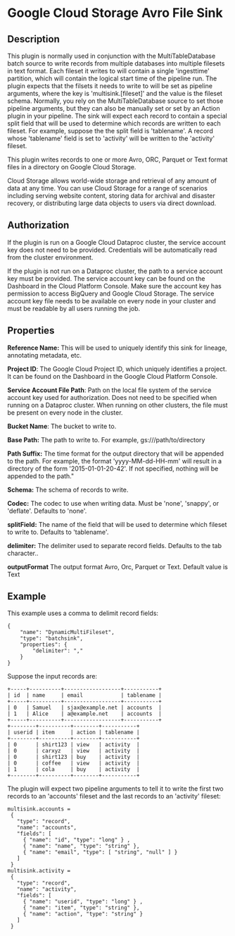 # Google Cloud Storage Avro File Sink

Description
-----------


This plugin is normally used in conjunction with the MultiTableDatabase batch source to write records from multiple
databases into multiple filesets in text format. Each fileset it writes to will contain a single 'ingesttime' partition,
which will contain the logical start time of the pipeline run. The plugin expects that the filsets it needs to write
to will be set as pipeline arguments, where the key is 'multisink.[fileset]' and the value is the fileset schema.
Normally, you rely on the MultiTableDatabase source to set those pipeline arguments, but they can also be manually
set or set by an Action plugin in your pipeline. The sink will expect each record to contain a special split field
that will be used to determine which records are written to each fileset. For example, suppose the
the split field is 'tablename'. A record whose 'tablename' field is set to 'activity' will be written to the 'activity'
fileset.

This plugin writes records to one or more Avro, ORC, Parquet or Text format files in a directory on Google Cloud Storage.

Cloud Storage allows world-wide storage and retrieval of any amount of data at any time.
You can use Cloud Storage for a range of scenarios including serving website content,
storing data for archival and disaster recovery,
or distributing large data objects to users via direct download.

Authorization
-------------
If the plugin is run on a Google Cloud Dataproc cluster, the service account key does not need to be provided.
Credentials will be automatically read from the cluster environment.

If the plugin is not run on a Dataproc cluster, the path to a service account key must be provided.
The service account key can be found on the Dashboard in the Cloud Platform Console.
Make sure the account key has permission to access BigQuery and Google Cloud Storage.
The service account key file needs to be available on every node in your cluster and
must be readable by all users running the job.

Properties
----------
**Reference Name:** This will be used to uniquely identify this sink for lineage, annotating metadata, etc.

**Project ID**: The Google Cloud Project ID, which uniquely identifies a project.
It can be found on the Dashboard in the Google Cloud Platform Console.

**Service Account File Path**: Path on the local file system of the service account key used for
authorization. Does not need to be specified when running on a Dataproc cluster.
When running on other clusters, the file must be present on every node in the cluster.

**Bucket Name**: The bucket to write to.

**Base Path:** The path to write to. For example, gs://<bucket>/path/to/directory

**Path Suffix:** The time format for the output directory that will be appended to the path.
For example, the format 'yyyy-MM-dd-HH-mm' will result in a directory of the form '2015-01-01-20-42'.
If not specified, nothing will be appended to the path."

**Schema:** The schema of records to write.

**Codec:** The codec to use when writing data. Must be 'none', 'snappy', or 'deflate'. Defaults to 'none'.


**splitField:** The name of the field that will be used to determine which fileset to write to. Defaults to 'tablename'.

**delimiter:** The delimiter used to separate record fields. Defaults to the tab character..

**outputFormat** The output format Avro, Orc, Parquet or Text. Default value is Text

Example
-------

This example uses a comma to delimit record fields:

    {
        "name": "DynamicMultiFileset",
        "type": "batchsink",
        "properties": {
            "delimiter": ","
        }
    }

Suppose the input records are:

    +-----+----------+------------------+-----------+
    | id  | name     | email            | tablename |
    +-----+----------+------------------+-----------+
    | 0   | Samuel   | sjax@example.net | accounts  |
    | 1   | Alice    | a@example.net    | accounts  |
    +-----+----------+------------------+-----------+
    +--------+----------+--------+-----------+
    | userid | item     | action | tablename |
    +--------+----------+--------+-----------+
    | 0      | shirt123 | view   | activity  |
    | 0      | carxyz   | view   | activity  |
    | 0      | shirt123 | buy    | activity  |
    | 0      | coffee   | view   | activity  |
    | 1      | cola     | buy    | activity  |
    +--------+----------+--------+-----------+

The plugin will expect two pipeline arguments to tell it to write the first two records to an 'accounts' fileset and
the last records to an 'activity' fileset:

    multisink.accounts =
     {
       "type": "record",
       "name": "accounts",
       "fields": [
         { "name": "id", "type": "long" } ,
         { "name": "name", "type": "string" },
         { "name": "email", "type": [ "string", "null" ] }
       ]
     }
    multisink.activity =
     {
       "type": "record",
       "name": "activity",
       "fields": [
         { "name": "userid", "type": "long" } ,
         { "name": "item", "type": "string" },
         { "name": "action", "type": "string" }
       ]
     }